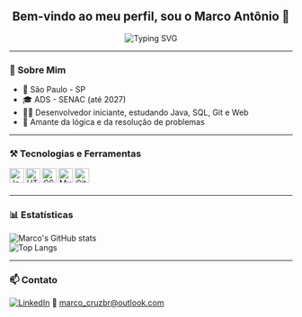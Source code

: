 <h2 align="center">Bem-vindo ao meu perfil, sou o Marco Antônio 🚀</h2>

<p align="center">
  <img src="https://readme-typing-svg.demolab.com?font=Fira+Code&duration=2000&pause=1000&color=00F7FF&center=true&vCenter=true&width=435&lines=Estudante+de+An%C3%A1lise+e+Desenvolvimento+de+Sistemas;Apaixonado+por+tecnologia;Buscando+novos+desafios!" alt="Typing SVG" />
</p>

---

### 📘 Sobre Mim

- 📍 São Paulo - SP  
- 🎓 ADS - SENAC (até 2027)  
- 👨‍💻 Desenvolvedor iniciante, estudando Java, SQL, Git e Web  
- 🧠 Amante da lógica e da resolução de problemas

---

### ⚒️ Tecnologias e Ferramentas

<img align="left" alt="Java" width="26px" src="https://cdn.jsdelivr.net/gh/devicons/devicon/icons/java/java-original.svg" />
<img align="left" alt="HTML" width="26px" src="https://cdn.jsdelivr.net/gh/devicons/devicon/icons/html5/html5-original.svg" />
<img align="left" alt="CSS" width="26px" src="https://cdn.jsdelivr.net/gh/devicons/devicon/icons/css3/css3-original.svg" />
<img align="left" alt="MySQL" width="26px" src="https://cdn.jsdelivr.net/gh/devicons/devicon/icons/mysql/mysql-original.svg" />
<img align="left" alt="Git" width="26px" src="https://cdn.jsdelivr.net/gh/devicons/devicon/icons/git/git-original.svg" />

<br /><br />

---

### 📊 Estatísticas

![Marco's GitHub stats](https://github-readme-stats.vercel.app/api?username=oMarcook&show_icons=true&theme=merko)  
![Top Langs](https://github-readme-stats.vercel.app/api/top-langs/?username=oMarcook&layout=compact&theme=merko)

---

### 📫 Contato

[![LinkedIn](https://img.shields.io/badge/-LinkedIn-0A66C2?style=flat&logo=linkedin&logoColor=white)](https://www.linkedin.com/in/marcodacruzbraga/)
📧 marco_cruzbr@outlook.com
